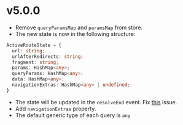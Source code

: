 # v5.0.0

- Remove `queryParamsMap` and `paramsMap` from store.
- The new state is now in the following structure:

```typescript
ActiveRouteState = {
  url: string;
  urlAfterRedirects: string;
  fragment: string;
  params: HashMap<any>;
  queryParams: HashMap<any>;
  data: HashMap<any>;
  navigationExtras: HashMap<any> | undefined;
}
```

- The state will be updated in the `resolveEnd` event. Fix [this](https://github.com/datorama/akita-ng-router-store/issues/12) issue.
- Add `navigationExtras` property.
- The default generic type of each query is `any`
